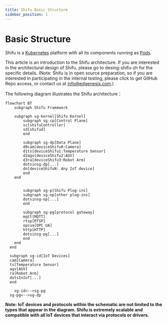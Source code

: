 ```yaml
--- 
title: Shifu Basic Structure
sidebar_position: 1
--- 
```


# Basic Structure

Shifu is a [Kubernetes](https://kubernetes.io/) platform with all its components running as [Pods](https://kubernetes.io/docs/concepts/workloads/pods/).

This article is an introduction to the Shifu architecture. If you are interested in the architectural design of Shifu, please go to desing-shifu-zh for the specific details. (Note: Shifu is in open source preparation, so if you are interested in participating in the internal testing, please click to get GitHub Repo access, or contact us at <info@edgenesis.com>.)

The following diagram illustrates the Shifu architecture：

```mermaid
flowchart BT
	subgraph Shifu Framework
    
    subgraph sg-kernel[Shifu Kernel]
    	subgraph sg-cp[Control Plane]
    	sc[shifuController]
    	sd[shifud]
    	end
    
    	subgraph sg-dp[Data Plane]
    	d0cam[deviceShifu0:Camera]
    	d1ts[deviceShifu1:Temperature Sensor]
    	d2agv[deviceShifu2:AGV]
    	d3ra[deviceShifu3:Robot Arm]
    	dotsinsg-dp[...]
    	dn[deviceShifuN: Any IoT device]
    	end
  	end
  
    
		subgraph sg-p[Shifu Plug-ins]
    	subgraph sg-op[other plug-ins]
    	dotsinsg-op[...]
    	end
    
   		subgraph sg-pg[protocol gateway]
  		mqtt[MQTT]
  		rtsp[RTSP]
  		opcua[OPC UA]
  		http[HTTP]
  		dotsinsg-pg[...]
  		end
  	end
  end
  
  subgraph sg-id[IoT Devices]
  cam[Camera]
  ts[Temperature Sensor]
  agv[AGV]
  ra[Robot Arm]
  dotsInIoT[...]
  end

	sg-id<-->sg-pg
  sg-pg<-->sg-dp
```

**Note: IoT devices and protocols within the schematic are not limited to the types that appear in the diagram. Shifu is extremely scalable and compatible with all IoT devices that interact via protocols or drivers.**
